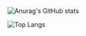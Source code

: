 ![Anurag's GitHub stats](https://github-readme-stats.vercel.app/api?username=wagnerspdb&show_icons=true&theme=radical)

![Top Langs](https://github-readme-stats.vercel.app/api/top-langs/?username=wagnerspdb&layout=compact)
